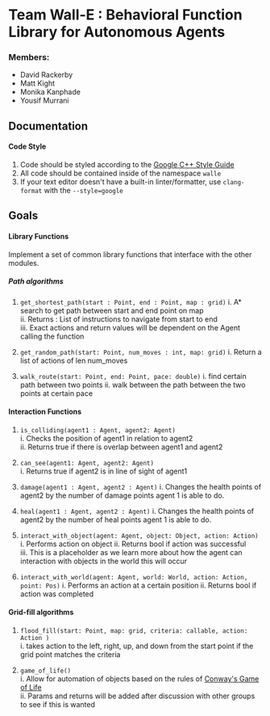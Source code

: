 # Team Wall-E : Behavioral Function Library for Autonomous Agents
### Members:
- David Rackerby  
- Matt Kight  
- Monika Kanphade  
- Yousif Murrani  
## Documentation

#### Code Style
1. Code should be styled according to the [Google C++ Style
Guide](https://google.github.io/styleguide/cppguide.html)  
2. All code should be contained inside of the namespace `walle`
3. If your text editor doesn't have a built-in linter/formatter, use
   `clang-format` with the `--style=google`


## Goals 

#### Library Functions
Implement a set of common library functions that interface with the other
modules.

##### Path algorithms
1. `get_shortest_path(start : Point, end : Point, map : grid)` 
   i. A* search to get path between start and end point on map  
   ii. Returns : List of instructions to navigate from start to end  
   iii. Exact actions and return values will be dependent on the Agent calling
   the function

2. `get_random_path(start: Point, num_moves : int, map: grid)` 
    i. Return a list of actions of len num_moves

3. `walk_route(start: Point, end: Point, pace: double)`
    i. find certain path between two points
    ii. walk between the path between the two points at certain pace


#### Interaction Functions
1. `is_colliding(agent1 : Agent, agent2: Agent)`  
    i. Checks the position of agent1 in relation to agent2   
    ii. Returns true if there is overlap between agent1 and agent2

2. `can_see(agent1: Agent, agent2: Agent)`  
    i. Returns true if agent2 is in line of sight of agent1

3. `damage(agent1 : Agent, agent2 : Agent)`
    i. Changes the health points of agent2 by the number of damage points
    agent 1 is able to do.

4. `heal(agent1 : Agent, agent2 : Agent)`
    i. Changes the health points of agent2 by the number of heal points
    agent 1 is able to do.

5. `interact_with_object(agent: Agent, object: Object, action: Action)`  
    i. Performs action on object
    ii. Returns bool if action was successful  
    iii. This is a placeholder as we learn more about how the agent can
    interaction with objects in the world this will occur

6. `interact_with_world(agent: Agent, world: World, action: Action, point: Pos)`
    i. Performs an action at a certain position
    ii. Returns bool if action was completed

#### Grid-fill algorithms
1. `flood_fill(start: Point, map: grid, criteria: callable, action: Action )`   
    i. takes action to the left, right, up, and down from the start point if the
    grid point matches the criteria
    
2. `game_of_life()`   
    i. Allow for automation of objects based on the rules of [Conway's Game of
    Life](https://en.wikipedia.org/wiki/Conway%27s_Game_of_Life)  
    ii. Params and returns will be added after discussion with other groups to
    see if this is wanted

